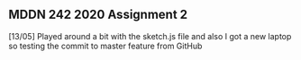 ## MDDN 242 2020 Assignment 2

[13/05] Played around a bit with the sketch.js file and also I got a new laptop so testing the commit to master feature from GitHub

